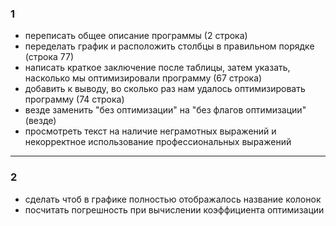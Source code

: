 ### 1
* переписать общее описание программы (2 строка)
* переделать график и расположить столбцы в правильном порядке (строка 77)
* написать краткое заключение после таблицы, затем указать, насколько мы оптимизировали программу (67 строка)
* добавить к выводу, во сколько раз нам удалось оптимизировать программу (74 строка)
* везде заменить "без оптимизации" на "без флагов оптимизации" (везде)
* просмотреть текст на наличие неграмотных выражений и некорректное использование профессиональных выражений
----------------------------------------------------------------------------------------------
### 2
* сделать чтоб в графике полностью отображалось название колонок
* посчитать погрешность при вычислении коэффициента оптимизации
